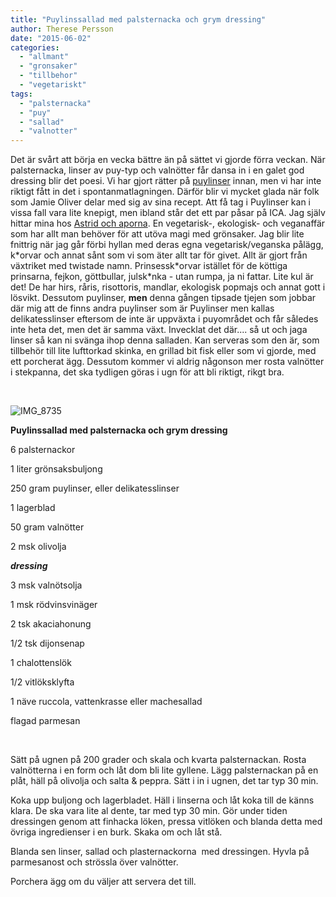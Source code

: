 ```yaml
---
title: "Puylinssallad med palsternacka och grym dressing"
author: Therese Persson
date: "2015-06-02"
categories: 
  - "allmant"
  - "gronsaker"
  - "tillbehor"
  - "vegetariskt"
tags: 
  - "palsternacka"
  - "puy"
  - "sallad"
  - "valnotter"
---
```


Det är svårt att börja en vecka bättre än på sättet vi gjorde förra veckan. När palsternacka, linser av puy-typ och valnötter får dansa in i en galet god dressing blir det poesi. Vi har gjort rätter på [puylinser](/posts/puylinser/) innan, men vi har inte riktigt fått in det i spontanmatlagningen. Därför blir vi mycket glada när folk som Jamie Oliver delar med sig av sina recept. Att få tag i Puylinser kan i vissa fall vara lite knepigt, men ibland står det ett par påsar på ICA. Jag själv hittar mina hos [Astrid och aporna](https://astridochaporna.se/). En vegetarisk-, ekologisk- och veganaffär som har allt man behöver för att utöva magi med grönsaker. Jag blir lite fnittrig när jag går förbi hyllan med deras egna vegetarisk/veganska pålägg, k\*orvar och annat sånt som vi som äter allt tar för givet. Allt är gjort från växtriket med twistade namn. Prinsessk\*orvar istället för de köttiga prinsarna, fejkon, göttbullar, julsk\*nka - utan rumpa, ja ni fattar. Lite kul är det! De har hirs, råris, risottoris, mandlar, ekologisk popmajs och annat gott i lösvikt. Dessutom puylinser, **men** denna gången tipsade tjejen som jobbar där mig att de finns andra puylinser som är Puylinser men kallas delikatesslinser eftersom de inte är uppväxta i puyområdet och får således inte heta det, men det är samma växt. Invecklat det där.... så ut och jaga linser så kan ni svänga ihop denna salladen. Kan serveras som den är, som tillbehör till lite lufttorkad skinka, en grillad bit fisk eller som vi gjorde, med ett porcherat ägg. Dessutom kommer vi aldrig någonson mer rosta valnötter i stekpanna, det ska tydligen göras i ugn för att bli riktigt, rikgt bra.

 

![IMG_8735](/static/img/IMG_8735-1020x680.jpg)

**Puylinssallad med palsternacka och grym dressing** 

6 palsternackor

1 liter grönsaksbuljong

250 gram puylinser, eller delikatesslinser

1 lagerblad

50 gram valnötter

2 msk olivolja

_**dressing**_

3 msk valnötsolja

1 msk rödvinsvinäger

2 tsk akaciahonung

1/2 tsk dijonsenap

1 chalottenslök

1/2 vitlöksklyfta

1 näve ruccola, vattenkrasse eller machesallad

flagad parmesan

 

Sätt på ugnen på 200 grader och skala och kvarta palsternackan. Rosta valnötterna i en form och låt dom bli lite gyllene. Lägg palsternackan på en plåt, häll på olivolja och salta & peppra. Sätt i in i ugnen, det tar typ 30 min.

Koka upp buljong och lagerbladet. Häll i linserna och låt koka till de känns klara. De ska vara lite al dente, tar med typ 30 min. Gör under tiden dressingen genom att finhacka löken, pressa vitlöken och blanda detta med övriga ingredienser i en burk. Skaka om och låt stå.

Blanda sen linser, sallad och plasternackorna  med dressingen. Hyvla på parmesanost och strössla över valnötter.

Porchera ägg om du väljer att servera det till.
